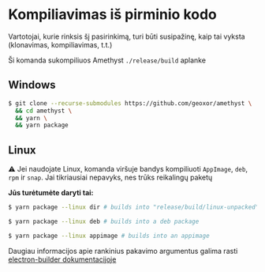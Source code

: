 # Kompiliavimas iš pirminio kodo

Vartotojai, kurie rinksis šį pasirinkimą, turi būti susipažinę, kaip tai vyksta (klonavimas, kompiliavimas, t.t.)

Ši komanda sukompiliuos Amethyst `./release/build` aplanke

## Windows

```sh
$ git clone --recurse-submodules https://github.com/geoxor/amethyst \
  && cd amethyst \
  && yarn \
  && yarn package
```

## Linux

⚠️ Jei naudojate Linux, komanda viršuje bandys kompiliuoti
`AppImage`, `deb`, `rpm` ir `snap`. Jai tikriausiai nepavyks, nes trūks reikalingų paketų

**Jūs turėtumėte daryti tai:**

```sh
$ yarn package --linux dir # builds into "release/build/linux-unpacked"
```

```sh
$ yarn package --linux deb # builds into a deb package
```

```sh
$ yarn package --linux appimage # builds into an appimage
```

Daugiau informacijos apie rankinius pakavimo argumentus galima rasti [electron-builder dokumentacijoje](https://www.electron.build/configuration/linux.html)
